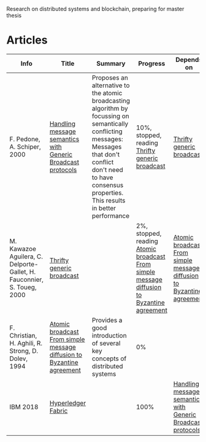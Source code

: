 Research on distributed systems and blockchain, preparing for master thesis

# Articles

Info | Title | Summary | Progress | Depends on
-------|-------|-------------------|---------|------------------
F. Pedone, A. Schiper, 2000 | [Handling message semantics with Generic Broadcast protocols](/articles/Handling%20message%20semantics%20with%20Generic%20Broadcast%20protocols.pdf) | Proposes an alternative to the atomic broadcasting algorithm by focussing on semantically conflicting messages: Messages that don't conflict don't need to have consensus properties. This results in better performance| 10%, stopped, reading [Thrifty generic broadcast](/articles/Thrifty%20generic%20broadcast.pdf) | [Thrifty generic broadcast](/articles/Thrifty%20generic%20broadcast.pdf)  |
M. Kawazoe Aguilera, C. Delporte-Gallet, H. Fauconnier, S. Toueg, 2000 | [Thrifty generic broadcast](/articles/Thrifty%20generic%20broadcast.pdf) | | 2%, stopped, reading [Atomic broadcast From simple message diffusion to Byzantine agreement](/articles/Atomic%20broadcast%20From%20simple%20message%20diffusion%20to%20Byzantine%20agreement.pdf)|  [Atomic broadcast From simple message diffusion to Byzantine agreement](/articles/Atomic%20broadcast%20From%20simple%20message%20diffusion%20to%20Byzantine%20agreement.pdf)    |
F. Christian, H. Aghili, R. Strong, D. Dolev, 1994 | [Atomic broadcast From simple message diffusion to Byzantine agreement](/articles/Atomic%20broadcast%20From%20simple%20message%20diffusion%20to%20Byzantine%20agreement.pdf) | Provides a good introduction of several key concepts of distributed systems | 0% |     |
IBM 2018 | [Hyperledger Fabric](/articles/Hyperledger%20Fabric.pdf) | | 100% | [Handling message semantics with Generic Broadcast protocols](/articles/Handling%20message%20semantics%20with%20Generic%20Broadcast%20protocols.pdf) |
